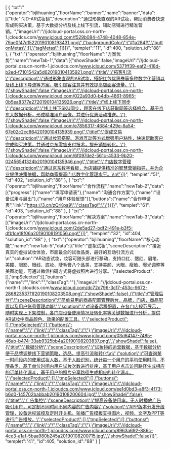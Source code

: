 [
	{
		"txt":"{\"operator\":\"bjlihuaning\",\"floorName\":\"banner\",\"name\":\"banner\",\"data\":[{\"title\":\"JD-AR试妆镜\",\"description\":\"通过形象直观的AR试妆，帮助消费者快速形成购买决策，基于大数据分析及线上线下引流，辅助店铺进行精准营销。\",\"imageUrl\":\"//jdcloud-portal.oss.cn-north-1.jcloudcs.com/www.jcloud.com/f529b084-4748-4048-854e-79ae0f47c15220190108193431.png\",\"backgroundColor\":\"#1a284f\",\"buttonMetas\":[],\"tagMetas\":[]}]}",
		"templet":"11",
		"id":400,
		"solution_id":"88"
	},
	{
		"txt":"{\"operator\":\"bjlihuaning\",\"floorName\":\"方案优势\",\"name\":\"newTab-1\",\"data\":[{\"showShade\":false,\"imageUrl\":\"//jdcloud-portal.oss.cn-north-1.jcloudcs.com/www.jcloud.com/5371ff39-eaf2-418d-b2ed-f7101542a5d620190104135921.png\",\"title\":\"拓客引流\",\"description\":\"通过形象直观的AR试妆，搭配红包优惠券等多种数字化营销以及线上线下导流等方案，吸引顾客注意并有效提高店面客流量。\"},{\"showShade\":false,\"imageUrl\":\"//jdcloud-portal.oss.cn-north-1.jcloudcs.com/www.jcloud.com/022a93d0-b4db-4861-8965-0b5ea8377e2720190104135926.png\",\"title\":\"线上线下同步\",\"description\":\"线上线下SKU同步，顾客在线下店获取同等选择机会，基于京东大数据分析，形成精准用户画像，并进行优惠活动推送。\"},{\"showShade\":false,\"imageUrl\":\"//jdcloud-portal.oss.cn-north-1.jcloudcs.com/www.jcloud.com/e7856317-4684-429e-8a54-67e02c2cc86420190104135939.png\",\"title\":\"促成交易\",\"description\":\"通过妆容搭配、游戏互动等方式增强用户粘性，快速帮助客户完成购买决策，并通过京东零售支付技术，提升销售转化。\"},{\"showShade\":false,\"imageUrl\":\"//jdcloud-portal.oss.cn-north-1.jcloudcs.com/www.jcloud.com/6f097de2-561c-4533-9b20-02456541324b20190104135946.png\",\"title\":\"门店数字管理\",\"description\":\"通过京东数字看板，为店铺提供精准的智慧营销指导，并为企业提供决策依据，帮助商家提高门店数字化管理水平。\\n\"}]}",
		"templet":"51",
		"id":402,
		"solution_id":"88"
	},
	{
		"txt":"{\"operator\":\"bjlihuaning\",\"floorName\":\"合作流程\",\"name\":\"newTab-2\",\"data\":[{\"progress\":[{\"name\":\"填写申请表\"},{\"name\":\"沟通合作方案\"},{\"name\":\"设备试用与展出\"},{\"name\":\"用户体验反馈\"}],\"buttons\":{\"name\":\"合作申请表\",\"link\":\"https://3.cn/zQrKpa9\",\"classTag\":\"\"}}]}",
		"templet":"61",
		"id":403,
		"solution_id":"88"
	},
	{
		"txt":"{\"operator\":\"bjlihuaning\",\"floorName\":\"解决方案\",\"name\":\"newTab-3\",\"data\":[{\"imageUrl\":\"//jdcloud-portal.oss.cn-north-1.jcloudcs.com/www.jcloud.com/2de5ad27-bdf2-491e-b3f5-dfb1ce18f06a20190108191056.png\"}]}",
		"templet":"32",
		"id":404,
		"solution_id":"88"
	},
	{
		"txt":"{\"operator\":\"bjlihuaning\",\"floorName\":\"核心功能\",\"name\":\"newTab-5\",\"data\":[{\"title\":\"虚拟试妆\",\"sceneDescription\":\"接近真实的虚拟试妆体验，市面最全的试妆品类，最好的互动引流方式\\n\",\"solution\":\"AR动态试妆，妆容可随头部进行移动，支持口红、腮红、眉笔、美瞳、眼影、眼线、底妆、睫毛膏八个品类，支持美颜、大眼、瘦脸、曝光调整等美图功能，可通过微信扫码方式将虚拟照片进行分享。\",\"selectedProduct\":[],\"tmpSelected\":[],\"buttons\":{\"name\":\"\",\"link\":\"\",\"classTag\":\"\"},\"imageUrl\":\"//jdcloud-portal.oss.cn-north-1.jcloudcs.com/www.jcloud.com/dc72d796-3c17-453c-9672-286823537f1f20190108203508.png\",\"showShade\":false},{\"title\":\"管理后台\",\"sceneDescription\":\"简单易用的商品配置管理后台，品牌，门店，商品配置以及用户账号管理功能\",\"solution\":\"对设备远程配置，在各门店规范展示，随时实现上下架控制，各门店设备使用情况及转化率等关键数据进行分析，提供AR试妆中商品颜色、效果的配置工具。\",\"selectedProduct\":[],\"tmpSelected\":[],\"buttons\":{\"name\":\"\",\"link\":\"\",\"classTag\":\"\"},\"imageUrl\":\"//jdcloud-portal.oss.cn-north-1.jcloudcs.com/www.jcloud.com/03d64147-7485-46ab-b474-33ab9325bb4a20190108203837.png\",\"showShade\":false},{\"title\":\"数据分析\",\"sceneDescription\":\"试妆镜的运营数据，基于数据分析便于品牌调整线下营销策略，选品，提高引流和转化\\n\",\"solution\":\"可查询某一时间段内的使用试妆人数，基于人脸识别，统计每一个用户的平均使用时间，不限品类，基于单位时间内用户试妆次数进行排序，基于用户点击访问路径生成相应的订单转化漏斗，基于用户的照片分享路径生成相应的转化漏斗。\",\"selectedProduct\":[],\"tmpSelected\":[],\"buttons\":{\"name\":\"\",\"link\":\"\",\"classTag\":\"\"},\"imageUrl\":\"//jdcloud-portal.oss.cn-north-1.jcloudcs.com/www.jcloud.com/ee1d0bd3-a8f3-4f73-b6d0-145702babbab20190108200604.jpg\",\"showShade\":false},{\"title\":\"广告集控\",\"sceneDescription\":\"提高设备使用率，无人时播放广告吸引用户，可定制不同时间不同内容的广告内容\",\"solution\":\"APP版本分发升级管理，设备远程监控及定时开关机，轮播广告模板支持图片，视频，文字及PPT等进行广告播放。\",\"selectedProduct\":[],\"tmpSelected\":[],\"buttons\":{\"name\":\"\",\"link\":\"\",\"classTag\":\"\"},\"imageUrl\":\"//jdcloud-portal.oss.cn-north-1.jcloudcs.com/www.jcloud.com/8963a692-886c-4ce3-a1af-5baa980b245a20190108200715.jpg\",\"showShade\":false}]}",
		"templet":"41",
		"id":405,
		"solution_id":"88"
	}
]